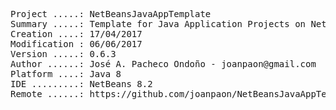 <pre>

Project .....: NetBeansJavaAppTemplate
Summary .....: Template for Java Application Projects on NetBeans IDE
Creation ....: 17/04/2017
Modification : 06/06/2017
Version .....: 0.6.3
Author ......: José A. Pacheco Ondoño - joanpaon@gmail.com
Platform ....: Java 8
IDE .........: NetBeans 8.2
Remote ......: https://github.com/joanpaon/NetBeansJavaAppTemplate.git

</pre>
